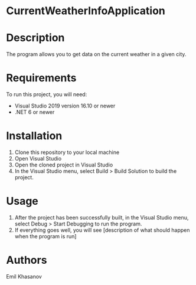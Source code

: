 # CurrentWeatherInfoApplication

# Description

The program allows you to get data on the current weather in a given city.

# Requirements

To run this project, you will need:

* Visual Studio 2019 version 16.10 or newer
* .NET 6 or newer

# Installation

1. Clone this repository to your local machine
2. Open Visual Studio
3. Open the cloned project in Visual Studio
4. In the Visual Studio menu, select Build > Build Solution to build the project.

# Usage

1. After the project has been successfully built, in the Visual Studio menu, select Debug > Start Debugging to run the program.
2. If everything goes well, you will see [description of what should happen when the program is run]

# Authors

Emil Khasanov

